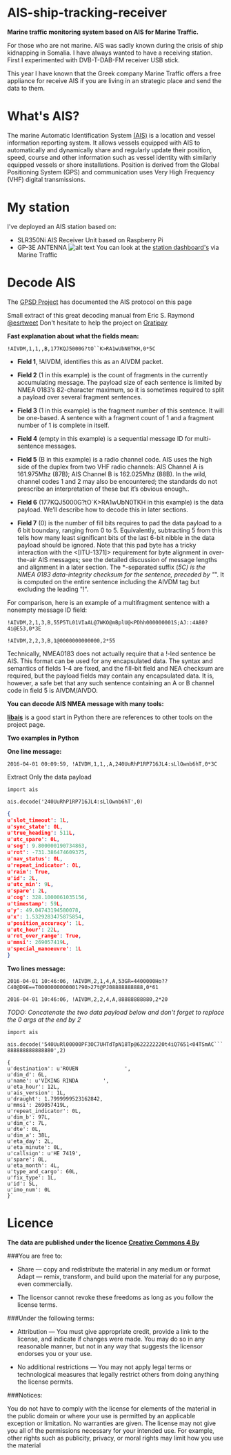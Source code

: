 # AIS-ship-tracking-receiver
**Marine traffic monitoring system based on AIS for Marine Traffic.**

For those who are not marine. AIS was sadly known during the crisis of ship kidnapping in Somalia. I have always wanted to have a receiving station. First I experimented with DVB-T-DAB-FM receiver USB stick. 

This year I have known that the Greek company Marine Traffic offers a free appliance for receive AIS if you are living in an strategic place and send the data to them.

What's AIS?
===========
The marine Automatic Identification System [(AIS)](https://en.wikipedia.org/wiki/Automatic_identification_system) is a location and vessel information reporting system. It allows vessels equipped with AIS to automatically and dynamically share and regularly update their position, speed, course and other information such as vessel identity with similarly equipped vessels or shore installations. Position is derived from the Global Positioning System (GPS) and communication uses Very High Frequency (VHF) digital transmissions.

My station
==========

I've deployed an AIS station based on:
* SLR350Ni AIS Receiver Unit based on Raspberry Pi
* GP-3E ANTENNA
![alt text](https://github.com/McOrts/AIS-ship-tracking-receiver/images/blob/master/AIS-ship-tracking-receiver_Receiver.JPG?raw=true)
You can look at the [station dashboard's](http://www.marinetraffic.com/en/ais/details/stations/4050 "Marine Traffic") via Marine Traffic

Decode AIS
==========

The [GPSD Project](http://catb.org/gpsd/AIVDM.html) has documented the AIS protocol on this page

Small extract of this great decoding manual from Eric S. Raymond [@esrtweet](https://twitter.com/esrtweet "Twitter")
Don't hesitate to help the project on [Gratipay](https://gratipay.com/~esr/)


**Fast explanation about what the fields mean:**

`!AIVDM,1,1,,B,177KQJ5000G?tO``K>RA1wUbN0TKH,0*5C`

* **Field 1**, !AIVDM, identifies this as an AIVDM packet.

* **Field 2** (1 in this example) is the count of fragments in the currently accumulating message. The payload size of each sentence is limited by NMEA 0183’s 82-character maximum, so it is sometimes required to split a payload over several fragment sentences.

* **Field 3** (1 in this example) is the fragment number of this sentence. It will be one-based. A sentence with a fragment count of 1 and a fragment number of 1 is complete in itself.

* **Field 4** (empty in this example) is a sequential message ID for multi-sentence messages.

* **Field 5** (B in this example) is a radio channel code. AIS uses the high side of the duplex from two VHF radio channels: AIS Channel A is 161.975Mhz (87B); AIS Channel B is 162.025Mhz (88B). In the wild, channel codes 1 and 2 may also be encountered; the standards do not prescribe an interpretation of these but it’s obvious enough..

* **Field 6** (177KQJ5000G?tO`K>RA1wUbN0TKH in this example) is the data payload. We’ll describe how to decode this in later sections.

* **Field 7** (0) is the number of fill bits requires to pad the data payload to a 6 bit boundary, ranging from 0 to 5. Equivalently, subtracting 5 from this tells how many least significant bits of the last 6-bit nibble in the data payload should be ignored. Note that this pad byte has a tricky interaction with the <[ITU-1371]> requirement for byte alignment in over-the-air AIS messages; see the detailed discussion of message lengths and alignment in a later section.
The *-separated suffix (*5C) is the NMEA 0183 data-integrity checksum for the sentence, preceded by "*". It is computed on the entire sentence including the AIVDM tag but excluding the leading "!".

For comparison, here is an example of a multifragment sentence with a nonempty message ID field:

`!AIVDM,2,1,3,B,55P5TL01VIaAL@7WKO@mBplU@<PDhh000000001S;AJ::4A80?4i@E53,0*3E`

`!AIVDM,2,2,3,B,1@0000000000000,2*55`

Technically, NMEA0183 does not actually require that a !-led sentence be AIS. This format can be used for any encapsulated data. The syntax and semantics of fields 1-4 are fixed, and the fill-bit field and NEA checksum are required, but the payload fields may contain any encapsulated data.
It is, however, a safe bet that any such sentence containing an A or B channel code in field 5 is AIVDM/AIVDO.
                                                                                                               

**You can decode AIS NMEA message with many tools:**

[**libais**](https://pypi.python.org/pypi/libais) is a good start in Python there are references to other tools on the project page.


**Two examples in Python**

**One line message:**

`2016-04-01 00:09:59, !AIVDM,1,1,,A,240UuRhP1RP716JL4:sLlOwnb6hT,0*3C`

Extract Only the data payload

`import ais`

`ais.decode('240UuRhP1RP716JL4:sLlOwnb6hT',0)`
```json
{
u'slot_timeout': 1L,
u'sync_state': 0L,
u'true_heading': 511L,
u'utc_spare': 0L,
u'sog': 9.800000190734863,
u'rot': -731.386474609375,
u'nav_status': 0L,
u'repeat_indicator': 0L,
u'raim': True,
u'id': 2L,
u'utc_min': 9L,
u'spare': 2L,
u'cog': 328.1000061035156,
u'timestamp': 59L,
u'y': 49.04743194580078,
u'x': 1.5329283475875854,
u'position_accuracy': 1L,
u'utc_hour': 22L,
u'rot_over_range': True,
u'mmsi': 269057419L,
u'special_manoeuvre': 1L
}
```
**Two lines message:**

`2016-04-01 10:46:06, !AIVDM,2,1,4,A,53GR=4400000Ho??C40@D9E==T0000000000001?90>27t@PJ08888888888,0*61`

`2016-04-01 10:46:06, !AIVDM,2,2,4,A,88888888880,2*20`


_TODO: Concatenate the two data payload below and don't forget to replace the 0 args at the end by 2_

`import ais`

`ais.decode('540UuRl00000PF3OC7UHTdTpN18Tp@622222220t4iQ7651<04TSmAC```888888888888880',2)`

	{
	u'destination': u'ROUEN               ',
	u'dim_d': 6L,
	u'name': u'VIKING RINDA        ',
	u'eta_hour': 12L,
	u'ais_version': 1L,
	u'draught': 1.7999999523162842,
	u'mmsi': 269057419L,
	u'repeat_indicator': 0L,
	u'dim_b': 97L,
	u'dim_c': 7L,
	u'dte': 0L,
	u'dim_a': 38L,
	u'eta_day': 2L,
	u'eta_minute': 0L,
	u'callsign': u'HE 7419',
	u'spare': 0L,
	u'eta_month': 4L,
	u'type_and_cargo': 60L,
	u'fix_type': 1L,
	u'id': 5L,
	u'imo_num': 0L
	}`

Licence
=======               
                                                                       

**The data are published under the licence [Creative Commons 4 By](http://creativecommons.org/licenses/by/4.0/)**

###You are free to:

*   Share — copy and redistribute the material in any medium or format
   Adapt — remix, transform, and build upon the material
   for any purpose, even commercially.

*   The licensor cannot revoke these freedoms as long as you follow the license terms.

###Under the following terms:

*   Attribution — You must give appropriate credit, provide a link to the license, and indicate if changes were made.
   You may do so in any reasonable manner, but not in any way that suggests the licensor endorses you or your use.

*   No additional restrictions — You may not apply legal terms or technological measures that legally restrict others from doing anything the license permits.

###Notices:

You do not have to comply with the license for elements of the material in the public domain or where your use is permitted by an applicable exception or limitation.
No warranties are given. The license may not give you all of the permissions necessary for your intended use.
For example, other rights such as publicity, privacy, or moral rights may limit how you use the material
